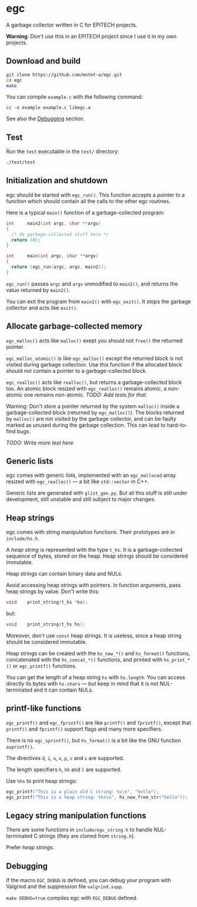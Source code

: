 # egc

A garbage collector written in C for EPITECH projects.

**Warning**: Don't use this in an EPITECH project since I use it in my
own projects.



## Download and build

```sh
git clone https://github.com/motet-a/egc.git
cd egc
make
```

You can compile `example.c` with the following command:

`cc -o example example.c libegc.a`

See also the [Debugging](https://github.com/motet-a/egc#debugging)
section.



## Test

Run the `test` executable in the `test/` directory:

```sh
./test/test
```



## Initialization and shutdown

egc should be started with `egc_run()`. This function accepts a
pointer to a function which should contain all the calls to the
other egc routines.

Here is a typical `main()` function of a garbage-collected program:

```c
int     main2(int argc, char **argv)
{
  /* do garbage-collected stuff here */
  return (0);
}

int     main(int argc, char **argv)
{
  return (egc_run(argc, argv, main2));
}
```

`egc_run()` passes `argc` and `argv` unmodified to `main2()`,
and returns the value returned by `main2()`.

You can exit the program from `main2()` with `egc_exit()`. It
stops the garbage collector and acts like `exit()`.



## Allocate garbage-collected memory

`egc_malloc()` acts like `malloc()` exept you should not `free()`
the returned pointer.

`egc_malloc_atomic()` is like `egc_malloc()` except the returned
block is not visited during garbage collection. Use this function
if the allocated block should not contain a pointer to a
garbage-collected block.

`egc_realloc()` acts like `realloc()`, but returns a
garbage-collected block too. An atomic block resized with
`egc_realloc()` remains atomic, a non-atomic one remains non-atomic.
*TODO: Add tests for that*.

Warning: Don't store a pointer returned by the system `malloc()`
inside a garbage-collected block (returned by `egc_malloc()`).
The blocks returned by `malloc()` are not visited by the garbage
collector, and can be faulty marked as unused during the garbage
collection. This can lead to hard-to-find bugs.

*TODO: Write more text here*



## Generic lists

egc comes with generic lists, implemented with an `egc_malloced`
array resized with `egc_realloc()` — a bit like `std::vector` in
C++.

Generic lists are generated with `glist_gen.py`. But all this stuff
is still under development, still unstable and still subject to
major changes.



## Heap strings

egc comes with string manipulation functions. Their prototypes
are in `include/hs.h`.

A *heap string* is represented with the type `t_hs`. It is a
garbage-collected sequence of bytes, stored on the heap. Heap
strings should be considered immutable.

Heap strings can contain binary data and NULs.

Avoid accessing heap strings with pointers. In function arguments,
pass heap strings by value. Don't write this:

```c
void    print_string(t_hs *hs);
```

but:

```c
void    print_string(t_hs hs);
```

Moreover, don't use `const` heap strings. It is useless, since
a heap string should be considered immutable.

Heap strings can be created with the `hs_new_*()` and
`hs_format()` functions, concatenated with the `hs_concat_*()`
functions, and printed with `hs_print_*()` or `egc_printf()`
functions.

You can get the length of a heap string `hs` with `hs.length`.
You can access directly its bytes with `hs.chars` — but keep
in mind that it is not NUL-terminated and it can contain NULs.



## printf-like functions

`egc_printf()` and `egc_fprintf()` are like `printf()` and
`fprintf()`, except that `printf()` and `fprintf()` support
flags and many more specifiers.

There is no `egc_sprintf()`, but `hs_format()` is a bit like
the GNU function `asprintf()`.

The directives `d`, `i`, `u`, `x`, `p`, `c` and `s` are supported.

The length specifiers `h`, `hh` and `l` are supported.

Use `%hs` to print heap strings:

```c
egc_printf("This is a plain old C string: %s\n", "hello");
egc_printf("This is a heap string: %hs\n", hs_new_from_str("hello"));
```


## Legacy string manipulation functions

There are some functions in `include/egc_string.h` to handle
NUL-terminated C strings (they are cloned from `string.h`).

Prefer *heap strings*.



## Debugging

If the macro `EGC_DEBUG` is defined, you can debug your program
with Valgrind and the suppression file `valgrind.supp`.

`make DEBUG=true` compiles egc with `EGC_DEBUG` defined.
